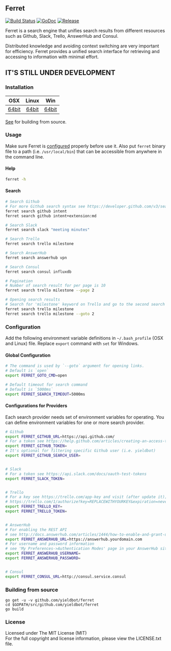## Ferret

[![Build Status][travis-image]][travis-url] [![GoDoc][godoc-image]][godoc-url] [![Release][release-image]][release-url]

Ferret is a search engine that unifies search results from different resources
such as Github, Slack, Trello, AnswerHub and Consul.

Distributed knowledge and avoiding context switching are very important for
efficiency. Ferret provides a unified search interface for retrieving and
accessing to information with minimal effort.

## IT'S STILL UNDER DEVELOPMENT


### Installation

| OSX | Linux | Win |
|:---:|:---:|:---:|
| [64bit][download-darwin-amd64-url] | [64bit][download-linux-amd64-url] | [64bit][download-windows-amd64-url] |

[See](#building-from-source) for building from source.


### Usage

Make sure Ferret is [configured](#configuration) properly before use it.
Also put `ferret` binary file to a path (i.e. `/usr/local/bin`) that can be
accessible from anywhere in the command line.

#### Help

```bash
ferret -h
```

#### Search

```bash
# Search Github
# For more Github search syntax see https://developer.github.com/v3/search/
ferret search github intent
ferret search github intent+extension:md

# Search Slack
ferret search slack "meeting minutes"

# Search Trello
ferret search trello milestone

# Search AnswerHub
ferret search answerhub vpn

# Search Consul
ferret search consul influxdb

# Pagination
# Number of search result for per page is 10
ferret search trello milestone --page 2

# Opening search results
# Search for 'milestone' keyword on Trello and go to the second search result
ferret search trello milestone
ferret search trello milestone --goto 2
```


### Configuration

Add the following environment variable definitions in `~/.bash_profile`
(OSX and Linux) file. Replace `export` command with `set` for Windows.

#### Global Configuration

```bash
# The command is used by `--goto` argument for opening links.
# Default is `open`
export FERRET_GOTO_CMD=open

# Default timeout for search command
# Default is `5000ms`
export FERRET_SEARCH_TIMEOUT=5000ms
```

#### Configurations for Providers

Each search provider needs set of environment variables for operating. You can 
define environment variables for one or more search provider.

```bash
# Github
export FERRET_GITHUB_URL=https://api.github.com/
# For a token see https://help.github.com/articles/creating-an-access-token-for-command-line-use/
export FERRET_GITHUB_TOKEN=
# It's optional for filtering specific Github user (i.e. yieldbot)
export FERRET_GITHUB_SEARCH_USER=


# Slack
# For a token see https://api.slack.com/docs/oauth-test-tokens
export FERRET_SLACK_TOKEN=


# Trello
# For a key see https://trello.com/app-key and visit (after update it);
# https://trello.com/1/authorize?key=REPLACEWITHYOURKEY&expiration=never&name=SinglePurposeToken&response_type=token&scope=read
export FERRET_TRELLO_KEY=
export FERRET_TRELLO_TOKEN=


# AnswerHub
# For enabling the REST API 
# see http://docs.answerhub.com/articles/1444/how-to-enable-and-grant-use-of-the-rest-api.html
export FERRET_ANSWERHUB_URL=https://answerhub.yourdomain.com
# For username and password information
# see 'My Preferences->Authentication Modes' page in your AnswerHub site
export FERRET_ANSWERHUB_USERNAME=
export FERRET_ANSWERHUB_PASSWORD=


# Consul
export FERRET_CONSUL_URL=http://consul.service.consul
```


### Building from source

```
go get -u -v github.com/yieldbot/ferret
cd $GOPATH/src/github.com/yieldbot/ferret
go build
```


### License

Licensed under The MIT License (MIT)  
For the full copyright and license information, please view the LICENSE.txt file.


[travis-url]: https://travis-ci.org/yieldbot/ferret
[travis-image]: https://travis-ci.org/yieldbot/ferret.svg?branch=master

[godoc-url]: https://godoc.org/github.com/yieldbot/ferret
[godoc-image]: https://godoc.org/github.com/yieldbot/ferret?status.svg

[release-url]: https://github.com/yieldbot/ferret/releases/latest
[release-image]: https://img.shields.io/badge/release-1.3.0-blue.svg

[download-darwin-amd64-url]: https://github.com/yieldbot/ferret/releases/download/v1.3.0/ferret-darwin-amd64.zip
[download-linux-amd64-url]: https://github.com/yieldbot/ferret/releases/download/v1.3.0/ferret-linux-amd64.zip
[download-windows-amd64-url]: https://github.com/yieldbot/ferret/releases/download/v1.3.0/ferret-windows-amd64.zip